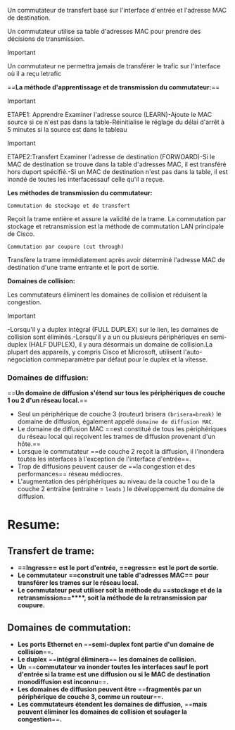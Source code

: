 Un commutateur de transfert basé sur l'interface d'entrée et l'adresse MAC de destination.

Un commutateur utilise sa table d'adresses MAC pour prendre des décisions de transmission.

> [!important]  
> Un commutateur ne permettra jamais de transférer le trafic sur l'interface où il a reçu letrafic  

==**La méthode d'apprentissage et de transmission du commutateur:**==

> [!important]  
> ETAPE1: Apprendre Examiner l'adresse source (LEARN)-Ajoute le MAC source si ce n'est pas dans la table-Réinitialise le réglage du délai d'arrêt à 5 minutes si la source est dans le tableau  
  
> [!important]  
> ETAPE2:Transfert Examiner l'adresse de destination (FORWOARD)-Si le MAC de destination se trouve dans la table d'adresses MAC, il est transféré hors duport spécifié.-Si un MAC de destination n'est pas dans la table, il est inondé de toutes les interfacessauf celle qu'il a reçue.  

**Les méthodes de transmission du commutateur:**

`Commutation de stockage et de transfert`

Reçoit la trame entière et assure la validité de la trame. La commutation par stockage et retransmission est la méthode de commutation LAN principale de Cisco.

`Commutation par coupure (cut through)`

Transfère la trame immédiatement après avoir déterminé l'adresse MAC de destination d'une trame entrante et le port de sortie.

**Domaines de collision:**

Les commutateurs éliminent les domaines de collision et réduisent la congestion.

> [!important]  
> -Lorsqu'il y a duplex intégral (FULL DUPLEX) sur le lien, les domaines de collision sont éliminés.-Lorsqu'il y a un ou plusieurs périphériques en semi-duplex (HALF DUPLEX), il y aura désormais un domaine de collision.La plupart des appareils, y compris Cisco et Microsoft, utilisent l'auto-négociation commeparamètre par défaut pour le duplex et la vitesse.  

### Domaines de diffusion:

==**Un domaine de diffusion s'étend sur tous les périphériques de couche 1 ou 2 d'un réseau local.**==

- Seul un périphérique de couche 3 (routeur) brisera `(brisera=break)` le domaine de diffusion, également appelé `domaine de diffusion MAC`.
- Le domaine de diffusion MAC ==est constitué de tous les périphériques du réseau local qui reçoivent les trames de diffusion provenant d'un hôte.==
- Lorsque le commutateur ==de couche 2 reçoit la diffusion, il l'inondera toutes les interfaces à l'exception de l'interface d'entrée==.
- Trop de diffusions peuvent causer de ==la congestion et des performances== réseau médiocres.
- L'augmentation des périphériques au niveau de la couche 1 ou de la couche 2 entraîne (entraine = `leads` ) le développement du domaine de diffusion.

# Resume:

## **Transfert de trame:**

- **==Ingress==** **est le port d'entrée,** **==egress==** **est le port de sortie.**
- **Le commutateur** **==construit une table d'adresses MAC==** **pour transférer les trames sur le réseau local.**
- **Le commutateur peut utiliser soit la méthode du** **==stockage et de la retransmission==****, soit la méthode de la retransmission par coupure.**

## **Domaines de commutation:**

- **Les ports Ethernet en** ==**semi-duplex font partie d'un domaine de collision**==**.**
- **Le duplex** ==**intégral éliminera**== **les domaines de collision.**
- **Un** ==**commutateur va inonder toutes les interfaces sauf le port d'entrée si la trame est une diffusion ou si le MAC de destination monodiffusion est inconnu**==**.**
- **Les domaines de diffusion peuvent être** ==**fragmentés par un périphérique de couche 3, comme un routeur**==**.**
- **Les commutateurs étendent les domaines de diffusion,** ==**mais peuvent éliminer les domaines de collision et soulager la congestion**==**.**